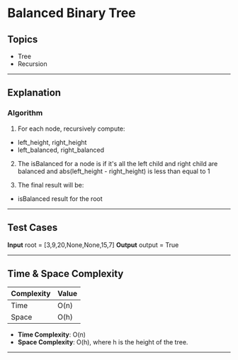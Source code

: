 # Balanced Binary Tree

## Topics
- Tree
- Recursion

---

## Explanation

### Algorithm

1. For each node, recursively compute:

- left_height, right_height
- left_balanced, right_balanced

2. The isBalanced for a node is if it's all the left child and right child are balanced and abs(left_height - right_height) is less than equal to 1

3. The final result will be:
- isBalanced result for the root


---

## Test Cases

**Input**
root = [3,9,20,None,None,15,7]
**Output**
output = True

---

## Time & Space Complexity

| Complexity | Value     |
|------------|-----------|
| Time       | O(n)      |
| Space      | O(h)      |

- **Time Complexity**: O(n)  
- **Space Complexity**: O(h), where h is the height of the tree.

---
